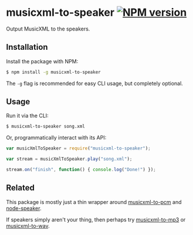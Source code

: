 # musicxml-to-speaker [![NPM version](http://img.shields.io/npm/v/musicxml-to-speaker.svg?style=flat-square)](https://www.npmjs.org/package/musicxml-to-speaker)

Output MusicXML to the speakers.

## Installation

Install the package with NPM:

```bash
$ npm install -g musicxml-to-speaker
```

The `-g` flag is recommended for easy CLI usage, but completely optional.

## Usage

Run it via the CLI:

```bash
$ musicxml-to-speaker song.xml
```

Or, programmatically interact with its API:

```javascript
var musicXmlToSpeaker = require("musicxml-to-speaker");

var stream = musicXmlToSpeaker.play("song.xml");

stream.on("finish", function() { console.log("Done!") });
```

## Related

This package is mostly just a thin wrapper around [musicxml-to-pcm](https://github.com/lukehorvat/musicxml-to-pcm) and [node-speaker](https://github.com/TooTallNate/node-speaker).

If speakers simply aren't your thing, then perhaps try [musicxml-to-mp3](https://github.com/lukehorvat/musicxml-to-mp3) or [musicxml-to-wav](https://github.com/lukehorvat/musicxml-to-wav).
